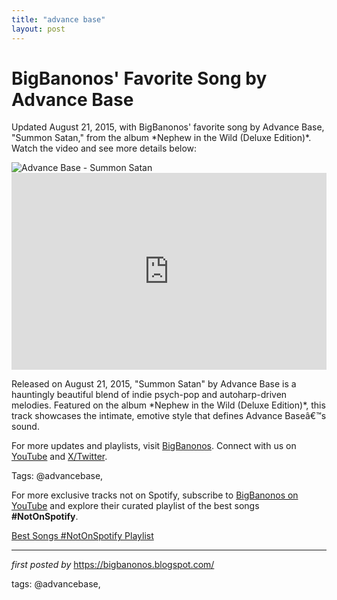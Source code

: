 ```yaml
---
title: "advance base"
layout: post
---
```

<!-- Post Title -->
<h1 >BigBanonos' Favorite Song by Advance Base</h1> <!-- Introductory Text -->
<p >Updated August 21, 2015, with BigBanonos' favorite song by Advance Base, "Summon Satan," from the album *Nephew in the Wild (Deluxe Edition)*. Watch the video and see more details below:</p> <!-- Featured Image -->
<div > <img src="https://i.scdn.co/image/ab6761610000e5eb76faef2d87f931a184074c30" alt="Advance Base - Summon Satan" />
</div> <!-- YouTube Video Embed -->
<div > <iframe width="100%" height="315" src="https://www.youtube.com/embed/c9lIsU7VT-Y" title="Advance Base - Summon Satan" frameborder="0" allow="accelerometer; autoplay; clipboard-write; encrypted-media; gyroscope; picture-in-picture; web-share" referrerpolicy="strict-origin-when-cross-origin" allowfullscreen></iframe>
</div> <!-- Song Information -->
<div > <p>Released on August 21, 2015, "Summon Satan" by Advance Base is a hauntingly beautiful blend of indie psych-pop and autoharp-driven melodies. Featured on the album *Nephew in the Wild (Deluxe Edition)*, this track showcases the intimate, emotive style that defines Advance Baseâ€™s sound.</p>
</div> <!-- Footer Links -->
<div > <p>For more updates and playlists, visit <a href="https://bigbanonos.blogspot.com/" target="_blank">BigBanonos</a>. Connect with us on <a href="https://www.youtube.com/@BigBanonos" target="_blank">YouTube</a> and <a href="https://x.com/bigbanonos" target="_blank">X/Twitter</a>.</p>
</div> <!-- Tags -->
<p >Tags: @advancebase,</p>


<!--Subscribe and Playlist Links-->
<div>
    <p>For more exclusive tracks not on Spotify, subscribe to <a href="https://www.youtube.com/@BigBanonos" target="_blank">BigBanonos on YouTube</a> and explore their curated playlist of the best songs <strong>#NotOnSpotify</strong>.</p>
    <p><a href="https://www.youtube.com/playlist?list=PLtuNtuTatqI0kFahUCbtbfenC_ET5O_tr" target="_blank">Best Songs #NotOnSpotify Playlist<br /></a></p></div>

<hr />

<p><em>first posted by</em> <a href="https://bigbanonos.blogspot.com/" rel="noopener" target="_new">https://bigbanonos.blogspot.com/</a></p>

<p>tags: @advancebase,</p>
